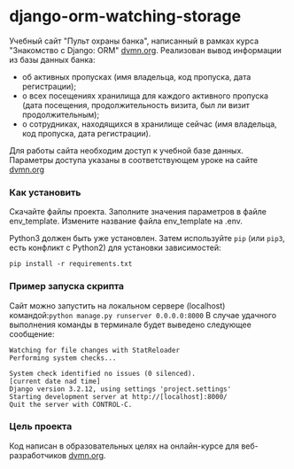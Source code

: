# django-orm-watching-storage

Учебный сайт "Пульт охраны банка", написанный в рамках курса "Знакомство с Django: ORM" [dvmn.org](dvmn.org). Реализован вывод информации из базы данных банка:
- об активных пропусках (имя владельца, код пропуска, дата регистрации);
- о всех посещениях хранилища для каждого активного пропуска (дата посещения, продолжительность визита, был ли визит продолжительным);
- о сотрудниках, находящихся в хранилище сейчас (имя владельца, код пропуска, дата регистрации).

Для работы сайта необходим доступ к учебной базе данных. Параметры доступа указаны в соответствующем уроке на сайте [dvmn.org](dvmn.org)

### Как установить

Скачайте файлы проекта. Заполните значения параметров в файле env_template. 
Измените название файла env_template на .env.

Python3 должен быть уже установлен. 
Затем используйте `pip` (или `pip3`, есть конфликт с Python2) для установки зависимостей:
```
pip install -r requirements.txt
```
### Пример запуска скрипта

Cайт можно запустить на локальном сервере (localhost) командой:```python manage.py runserver 0.0.0.0:8000```
В случае удачного выполнения команды в терминале будет выведено следующее сообщение:

```
Watching for file changes with StatReloader
Performing system checks...

System check identified no issues (0 silenced).
[current date nad time]
Django version 3.2.12, using settings 'project.settings'
Starting development server at http://[localhost]:8000/
Quit the server with CONTROL-C.
```

### Цель проекта

Код написан в образовательных целях на онлайн-курсе для веб-разработчиков [dvmn.org](https://dvmn.org/).
